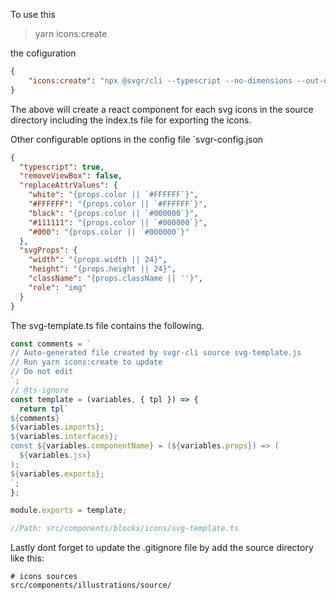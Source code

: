 To use this

> yarn icons:create

the cofiguration

```json 
{
    "icons:create": "npx @svgr/cli --typescript --no-dimensions --out-dir ./src/components/illustrations/icons  ./src/components/illustrations/source/feather --config-file ./src/components/illustrations/svgr-config.json --template ./src/components/illustrations/svg-template.ts  --index-template ./src/components/illustrations/index-template.ts"
}
```
The above will create a react component for each svg icons in the source directory including the index.ts file for exporting the icons.
  
Other configurable options in the config file `svgr-config.json
```json 
{
  "typescript": true,
  "removeViewBox": false,
  "replaceAttrValues": {
    "white": "{props.color || `#FFFFFF`}",
    "#FFFFFF": "{props.color || `#FFFFFF`}",
    "black": "{props.color || `#000000`}",
    "#111111": "{props.color || `#000000`}",
    "#000": "{props.color || `#000000`}"
  },
  "svgProps": {
    "width": "{props.width || 24}",
    "height": "{props.height || 24}",
    "className": "{props.className || ''}",
    "role": "img"
  }
}

```

The svg-template.ts file contains the following.
```javascript
const comments = `
// Auto-generated file created by svgr-cli source svg-template.js
// Run yarn icons:create to update
// Do not edit
`;
// @ts-ignore
const template = (variables, { tpl }) => {
  return tpl`
${comments}
${variables.imports};
${variables.interfaces};
const ${variables.componentName} = (${variables.props}) => (
  ${variables.jsx}
);
${variables.exports};
`;
};

module.exports = template;

//Path: src/components/blocks/icons/svg-template.ts
```

Lastly dont forget to update the .gitignore file
by add the source directory like this:

``` .gitignore
# icons sources
src/components/illustrations/source/
```
